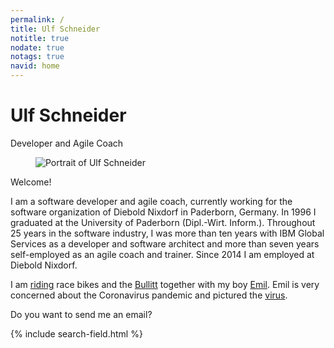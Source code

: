 ```yaml
---
permalink: /
title: Ulf Schneider
notitle: true
nodate: true
notags: true
navid: home
---
```

<h1 class="mry-0 meta-font">Ulf Schneider</h1>
<p class="no-indent inline meta-font">Developer and Agile Coach</p>

<figure>
<img class="w-100 fit-cover" src="/img/ulf/ulf-16x9-900.jpg" alt="Portrait of Ulf Schneider">
</figure>

Welcome!

I am a software developer and agile coach, currently working for the software organization of Diebold Nixdorf in Paderborn, Germany. In 1996 I graduated at the University of Paderborn (Dipl.-Wirt. Inform.). Throughout 25 years in the software industry, I was more than ten years with IBM Global Services as a developer and software architect and more than seven years self-employed as an agile coach and trainer. Since 2014 I am employed at Diebold Nixdorf.

I am [riding](/bike/cross-the-alps/) race bikes and the [Bullitt](/emil/2016-10-02/) together with my boy [Emil](/emil/emil-is-ready-for-the-beach/). Emil is very concerned about the Coronavirus pandemic and pictured the [virus](/emil-drawing/emil-pictured-the-coronavirus/).

Do you want to send me an <a onclick="sa()">email</a>?

<div class="mrt">
{% include search-field.html %}
</div>
